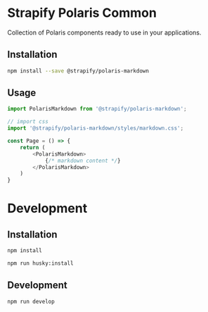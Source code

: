 # Strapify Polaris Common

Collection of Polaris components ready to use in your applications.

## Installation

```bash
npm install --save @strapify/polaris-markdown
```

## Usage

```js
import PolarisMarkdown from '@strapify/polaris-markdown';

// import css
import '@strapify/polaris-markdown/styles/markdown.css';

const Page = () => {
    return (
        <PolarisMarkdown>
            {/* markdown content */}
        </PolarisMarkdown>
    )
}
```

# Development

## Installation

```bash
npm install

npm run husky:install
```

## Development

```bash
npm run develop
```

